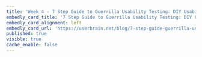 ```yaml
---
title: 'Week 4 - 7 Step Guide to Guerrilla Usability Testing: DIY Usability Testing Method'
embedly_card_title: '7 Step Guide to Guerrilla Usability Testing: DIY Usability Testing Method'
embedly_card_alignment: left
embedly_card_url: 'https://userbrain.net/blog/7-step-guide-guerrilla-usability-testing-diy-usability-testing-method'
published: true
visible: true
cache_enable: false
---
```

